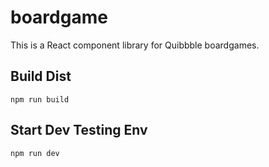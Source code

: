# boardgame

This is a React component library for Quibbble boardgames. 

## Build Dist

```
npm run build
```

## Start Dev Testing Env

```
npm run dev
```
